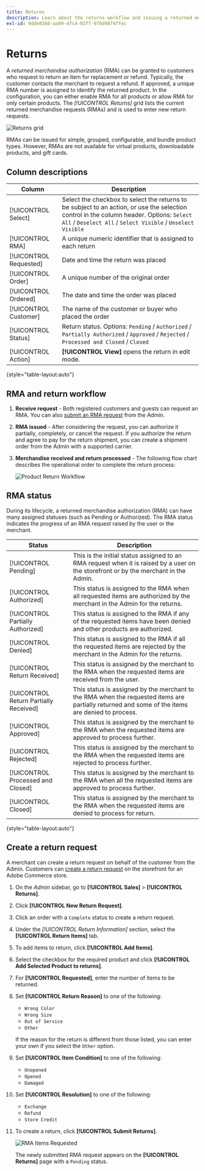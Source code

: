 ```yaml
---
title: Returns
description: Learn about the returns workflow and issuing a returned merchandise authorization.
exl-id: 9dde0360-aa99-4fc4-92ff-976d9874ffec
---
```

# Returns

A _returned merchandise authorization_ (RMA) can be granted to customers who request to return an item for replacement or refund. Typically, the customer contacts the merchant to request a refund. If approved, a unique RMA number is assigned to identify the returned product. In the configuration, you can either enable RMA for all products or allow RMA for only certain products. The _[!UICONTROL Returns]_ grid lists the current returned merchandise requests (RMAs) and is used to enter new return requests.

![Returns grid](./assets/return.png)<!-- zoom -->

RMAs can be issued for simple, grouped, configurable, and bundle product types. However, RMAs are not available for virtual products, downloadable products, and gift cards.

## Column descriptions

|Column|Description|
|--- |--- |
|[!UICONTROL Select]|Select the checkbox to select the returns to be subject to an action, or use the selection control in the column header. Options: `Select All` / `Deselect All` / `Select Visible` / `Unselect Visible`|
|[!UICONTROL RMA]|A unique numeric identifier that is assigned to each return|
|[!UICONTROL Requested]|Date and time the return was placed|
|[!UICONTROL Order]|A unique number of the original order|
|[!UICONTROL Ordered]|The date and time the order was placed|
|[!UICONTROL Customer]|The name of the customer or buyer who placed the order|
|[!UICONTROL Status]|Return status. Options: `Pending` / `Authorized` / `Partially Authorized` / `Approved` / `Rejected` / `Processed and Closed` / `Closed`|
|[!UICONTROL Action]|**[!UICONTROL View]** opens the return in edit mode.|

{style="table-layout:auto"}

## RMA and return workflow

1. **Receive request** - Both registered customers and guests can request an RMA. You can also [submit an RMA request](#create-a-return-request) from the Admin.

2. **RMA issued** - After considering the request, you can authorize it partially, completely, or cancel the request. If you authorize the return and agree to pay for the return shipment, you can create a shipment order from the Admin with a supported carrier.

3. **Merchandise received and return processed** -  The following flow chart describes the operational order to complete the return process:

   ![Product Return Workflow](./assets/workflow-customer-returns.png) <!-- {:width="500px"} -->

## RMA status

During its lifecycle, a returned merchandise authorization (RMA) can have many assigned statuses (such as Pending or Authorized). The RMA status indicates the progress of an RMA request raised by the user or the merchant.

|Status|Description|
|--- |--- |
|[!UICONTROL Pending]|This is the initial status assigned to an RMA request when it is raised by a user on the storefront or by the merchant in the Admin.|
|[!UICONTROL Authorized]|This status is assigned to the RMA when all requested items are authorized by the merchant in the Admin for the returns.|
|[!UICONTROL Partially Authorized]|This status is assigned to the RMA if any of the requested items have been denied and other products are authorized.|
|[!UICONTROL Denied]|This status is assigned to the RMA if all the requested items are rejected by the merchant in the Admin for the returns.|
|[!UICONTROL Return Received]|This status is assigned by the merchant to the RMA when the requested items are received from the user.|
|[!UICONTROL Return Partially Received]|This status is assigned by the merchant to the RMA when the requested items are partially returned and some of the items are denied to process.|
|[!UICONTROL Approved]|This status is assigned by the merchant to the RMA when the requested items are approved to process further.|
|[!UICONTROL Rejected]|This status is assigned by the merchant to the RMA when the requested items are rejected to process further.|
|[!UICONTROL Processed and Closed]|This status is assigned by the merchant to the RMA when all the requested items are approved to process further.|
|[!UICONTROL Closed]|This status is assigned by the merchant to the RMA when the requested items are denied to process for return.|

{style="table-layout:auto"}

## Create a return request

A merchant can create a return request on behalf of the customer from the Admin. Customers can [create a return request](rma-customer-experience.md) on the storefront for an Adobe Commerce store.

1. On the _Admin_ sidebar, go to **[!UICONTROL Sales]** > **[!UICONTROL Returns]**.

1. Click **[!UICONTROL New Return Request]**.

1. Click an order with a `Complete` status to create a return request.

1. Under the _[!UICONTROL Return Information]_ section, select the **[!UICONTROL Return Items]** tab.

1. To add items to return, click **[!UICONTROL Add Items]**.

1. Select the checkbox for the required product and click **[!UICONTROL Add Selected Product to returns]**.

1. For **[!UICONTROL Requested]**, enter the number of items to be returned.

1. Set **[!UICONTROL Return Reason]** to one of the following:

    - `Wrong Color`
    - `Wrong Size`
    - `Out of Service`
    - `Other`

    If the reason for the return is different from those listed, you can enter your own if you select the `Other` option.

1. Set **[!UICONTROL Item Condition]** to one of the following:

    - `Unopened`
    - `Opened`
    - `Damaged`

1. Set **[!UICONTROL Resolution]** to one of the following:

    - `Exchange`
    - `Refund`
    - `Store Credit`

1. To create a return, click **[!UICONTROL Submit Returns]**.

   ![RMA Items Requested](./assets/return-item-request.png)<!-- zoom -->

   The newly submitted RMA request appears on the **[!UICONTROL Returns]** page with a `Pending` status.
